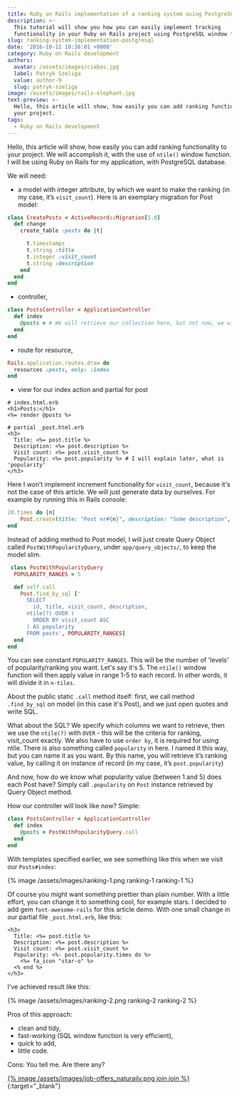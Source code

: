 ```yaml
---
title: Ruby on Rails implementation of a ranking system using PostgreSQL
description: >-
  This tutorial will show you how you can easily implement tracking
  functionality in your Ruby on Rails project using PostgreSQL window functions.
slug: ranking-system-implementation-postgresql
date: '2016-10-11 10:38:01 +0000'
category: Ruby on Rails development
authors:
  avatar: /assets/images/ciabos.jpg
  label: Patryk Szeliga
  value: author-9
  slug: patryk-szeliga
image: /assets/images/rails-elephant.jpg
text-preview: >-
  Hello, this article will show, how easily you can add ranking functionality to
  your project.
tags:
  - Ruby on Rails development
---
```


Hello, this article will show, how easily you can add ranking functionality to your project.
We will accomplish it, with the use of ```ntile()``` window function.
I will be using Ruby on Rails for my application, with PostgreSQL database.

We will need:

 - a model with integer attribute, by which we want to make the ranking (in my case, it’s ```visit_count```). Here is an exemplary migration for Post model:

```ruby
class CreatePosts < ActiveRecord::Migration[5.0]
  def change
    create_table :posts do |t|

      t.timestamps
      t.string :title
      t.integer :visit_count
      t.string :description
    end
  end
end
```

 - controller,

```ruby
class PostsController < ApplicationController
  def index
    @posts = # We will retrieve our collection here, but not now, we will get back to this later
  end
end
```

 - route for resource,

```ruby
Rails.application.routes.draw do
  resources :posts, only: :index
end
```

 - view for our index action and partial for post

```erb
# index.html.erb
<h1>Posts:</h1>
<%= render @posts %>
```

```erb
# partial _post.html.erb
<h3>
  Title: <%= post.title %>
  Description: <%= post.description %>
  Visit count: <%= post.visit_count %>
  Popularity: <%= post.popularity %> # I will explain later, what is 'popularity'
</h3>
```


Here I won’t implement increment functionality for ```visit_count```, because it's not the case of this article. We will just generate data by ourselves. For example by running this in Rails console:

```ruby
20.times do |n|
	Post.create(title: "Post nr#{n}", description: "Some description", visit_count: [*1..100].sample)
end
```

Instead of adding method to Post model, I will just create Query Object called ```PostWithPopularityQuery```, under ```app/query_objects/```, to keep the model slim.

```ruby
 class PostWithPopularityQuery
  POPULARITY_RANGES = 5

  def self.call
    Post.find_by_sql ['
      SELECT
        id, title, visit_count, description,
      ntile(?) OVER (
        ORDER BY visit_count ASC
      ) AS popularity
      FROM posts', POPULARITY_RANGES]
  end
end
```

You can see constant ```POPULARITY_RANGES```. This will be the number of 'levels' of popularity/ranking you want. Let's say it's 5. The ```ntile()``` window function will then apply value in range 1-5 to each record. In other words, it will divide it in ```n-tiles```.

About the public static ```.call``` method itself: first, we call method ```.find_by_sql``` on model (in this case it's Post), and we just open quotes and write SQL.

What about the SQL? We specify which columns we want to retrieve, then we use the ```ntile(?)``` with ```OVER``` - this will be the criteria for ranking, visit_count exactly.
We also have to use ```order by```, it is required for using ntile.
There is also something called ```popularity``` in here. I named it this way, but you can name it as you want. By this name, you will retrieve it’s ranking value, by calling it on instance of record (in my case, it’s ```post.popularity```)

And now, how do we know what popularity value (between 1 and 5) does each Post have? Simply call ```.popularity``` on ```Post``` instance retrieved by Query Object method.

How our controller will look like now?
Simple:

```ruby
class PostsController < ApplicationController
  def index
    @posts = PostWithPopularityQuery.call
  end
end
```

With templates specified earlier, we see something like this when we visit our ```Posts#index```:

{% image /assets/images/ranking-1.png ranking-1 ranking-1 %}

Of course you might want something prettier than plain number.
With a little effort, you can change it to something cool, for example stars.
I decided to add gem ```font-awesome-rails``` for this article demo.
With one small change in our partial file ```_post.html.erb```, like this:

```erb
<h3>
  Title: <%= post.title %>
  Description: <%= post.description %>
  Visit count: <%= post.visit_count %>
  Popularity: <%- post.popularity.times do %>
    <%= fa_icon "star-o" %>
  <% end %>
</h3>
```

I've achieved result like this:

{% image /assets/images/ranking-2.png ranking-2 ranking-2 %}

Pros of this approach:

- clean and tidy,
- fast-working (SQL window function is very efficient),
- quick to add,
- little code.

Cons:
  You tell me. Are there any?

[{% image /assets/images/job-offers_naturaily.png join join %}](https://naturaily.com/careers){:target="_blank"}
